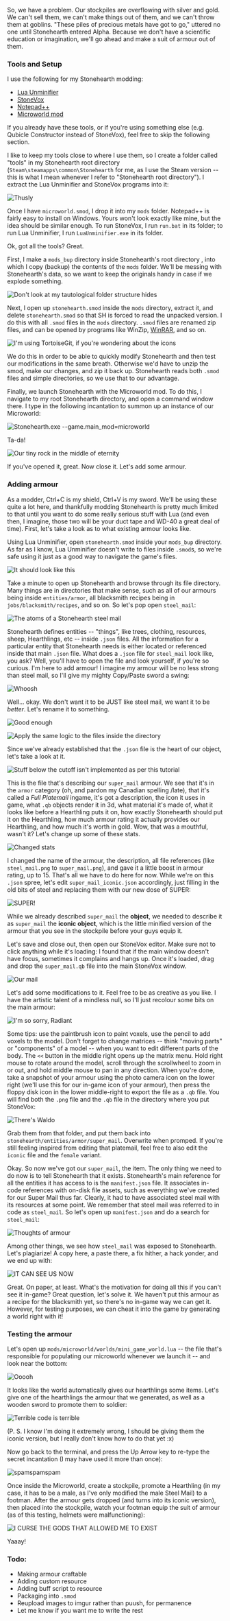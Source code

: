 So, we have a problem. Our stockpiles are overflowing with silver and gold. We can't sell them, we can't make things out of them, and we can't throw them at goblins. "These piles of precious metals have got to go," uttered no one until Stonehearth entered Alpha. Because we don't have a scientific education or imagination, we'll go ahead and make a suit of armour out of them.

### Tools and Setup

I use the following for my Stonehearth modding:
  * [Lua Unminifier](http://discourse.stonehearth.net/t/lua-unminifier-formatter-improved/8217)
  * [StoneVox](http://discourse.stonehearth.net/t/stonevox-3d-community-voxel-modeler-for-stonehearth-v-0-0-6/8664)
  * [Notepad++](http://notepad-plus-plus.org/)
  * [Microworld mod](https://github.com/stonehearth/microworld)
 
If you already have these tools, or if you're using something else (e.g. Qubicle Constructor instead of StoneVox), feel free to skip the following section.

I like to keep my tools close to where I use them, so I create a folder called "tools" in my Stonehearth root directory (`Steam\steamapps\common\Stonehearth` for me, as I use the Steam version -- this is what I mean whenever I refer to "Stonehearth root directory"). I extract the Lua Unminifier and StoneVox programs into it:

![Thusly](http://i.imgur.com/jgNBwbD.png)

Once I have `microworld.smod`, I drop it into my `mods` folder. Notepad++ is fairly easy to install on Windows. Yours won't look exactly like mine, but the idea should be similar enough. To run StoneVox, I run `run.bat` in its folder; to run Lua Unminifier, I run `LuaUnminifier.exe` in its folder.

Ok, got all the tools? Great.

First, I make a `mods_bup` directory inside Stonehearth's root directory , into which I copy (backup) the contents of the `mods` folder. We'll be messing with Stonehearth's data, so we want to keep the originals handy in case if we explode something.

![Don't look at my tautological folder structure *hides*](http://i.imgur.com/C8BPodN.png)

Next, I open up `stonehearth.smod` inside the `mods` directory, extract it, and delete `stonehearth.smod` so that SH is forced to read the unpacked version. I do this with all `.smod` files in the `mods` directory. `.smod` files are renamed zip files, and can be opened by programs like WinZip, [WinRAR](http://www.rarlab.com/download.htm), and so on. 

![I'm using TortoiseGit, if you're wondering about the icons](http://imgur.com/eAlHG11)

We do this in order to be able to quickly modify Stonehearth and then test our modifications in the same breath. Otherwise we'd have to unzip the smod, make our changes, and zip it back up. Stonehearth reads both `.smod` files and simple directories, so we use that to our advantage.

Finally, we launch Stonehearth with the Microworld mod. To do this, I navigate to my root Stonehearth directory, and open a command window there. I type in the following incantation to summon up an instance of our Microworld:

![Stonehearth.exe --game.main_mod=microworld](http://imgur.com/COJj3Yl)

Ta-da!

![Our tiny rock in the middle of eternity](http://i.imgur.com/bCn0TBz.png)

If you've opened it, great. Now close it. Let's add some armour.

### Adding armour

As a modder, Ctrl+C is my shield, Ctrl+V is my sword. We'll be using these quite a lot here, and thankfully modding Stonehearth is pretty much limited to that until you want to do some really serious stuff with Lua (and even then, I imagine, those two will be your duct tape and WD-40 a great deal of time). First, let's take a look as to what existing armour looks like.

Using Lua Unminifier, open `stonehearth.smod` inside your `mods_bup` directory. As far as I know, Lua Unminifier doesn't write to files inside `.smod`s, so we're safe using it just as a good way to navigate the game's files. 

![It should look like this](http://puu.sh/g2xsr/cdd41929d8.jpg)

Take a minute to open up Stonehearth and browse through its file directory. Many things are in directories that make sense, such as all of our armours being inside `entities/armor`, all blacksmith recipes being in `jobs/blacksmith/recipes`, and so on. So let's pop open `steel_mail`:

![The atoms of a Stonehearth steel mail](http://puu.sh/g2xYT/bde3c5a0bb.png)

Stonehearth defines entities -- "things", like trees, clothing, resources, sheep, Hearthlings, etc -- inside `.json` files. All the information for a particular entity that Stonehearth needs is either located or referenced inside that main `.json` file. What does a `.json` file for `steel_mail` look like, you ask? Well, you'll have to open the file and look yourself, if you're so curious. I'm here to add armour! I imagine my armour will be no less strong than steel mail, so I'll give my mighty Copy/Paste sword a swing:

![Whoosh](http://puu.sh/g2yuJ/548ff02d48.png)

Well... okay. We don't want it to be JUST like steel mail, we want it to be *better*. Let's rename it to something.

![Good enough](http://puu.sh/g2yKt/29a67597ea.png)

![Apply the same logic to the files inside the directory](http://puu.sh/g2yXp/57c2375f7b.png)

Since we've already established that the `.json` file is the heart of our object, let's take a look at it.

![Stuff below the cutoff isn't implemented as per this tutorial](http://puu.sh/g2z9P/9cb8c2dc11.png)

This is the file that's describing our `super_mail` armour. We see that it's in the `armor` category (oh, and pardon my Canadian spelling /late), that it's called a *Full Platemail* ingame, it's got a description, the icon it uses in game, what `.qb` objects render it in 3d, what material it's made of, what it looks like before a Hearthling puts it on, how exactly Stonehearth should put it on the Hearthling, how much armour rating it actually provides our Hearthling, and how much it's worth in gold. Wow, that was a mouthful, wasn't it? Let's change up some of these stats.

![Changed stats](http://puu.sh/g2zCF/477c3bf484.png)

I changed the name of the armour, the description, all file references (like `steel_mail.png` to `super_mail.png`), and gave it a little boost in armour rating, up to 15. That's all we have to do here for now. While we're on this `.json` spree, let's edit `super_mail_iconic.json` accordingly, just filling in the old bits of steel and replacing them with our new dose of SUPER:

![SUPER!](http://puu.sh/g2Gtl/3ad1f94e92.png)

While we already described `super_mail` the **object**, we needed to describe it as `super_mail` the **iconic object**, which is the little minified version of the armour that you see in the stockpile before your guys equip it.

Let's save and close out, then open our StoneVox editor. Make sure not to click anything while it's loading: I found that if the main window doesn't have focus, sometimes it complains and hangs up. Once it's loaded, drag and drop the `super_mail.qb` file into the main StoneVox window.

![Our mail](http://puu.sh/g2Aub/b37f6e0ea1.jpg)

Let's add some modifications to it. Feel free to be as creative as you like. I have the artistic talent of a mindless null, so I'll just recolour some bits on the main armour:

![I'm so sorry, Radiant](http://puu.sh/g2ARh/61fdfca0fb.jpg)

Some tips: use the paintbrush icon to paint voxels, use the pencil to add voxels to the model. Don't forget to change matrices -- think "moving parts" or "components" of a model -- when you want to edit different parts of the body. The `<<` button in the middle right opens up the matrix menu. Hold right mouse to rotate around the model, scroll through the scrollwheel to zoom in or out, and hold middle mouse to pan in any direction. When you're done, take a snapshot of your armour using the photo camera icon on the lower right (we'll use this for our in-game icon of your armour), then press the floppy disk icon in the lower middle-right to export the file as a `.qb` file. You will find both the `.png` file and the `.qb` file in the directory where you put StoneVox:

![There's Waldo](http://puu.sh/g2BSk/3db64b4611.jpg)

Grab them from that folder, and put them back into `stonehearth/entities/armor/super_mail`. Overwrite when promped. If you're still feeling inspired from editing that platemail, feel free to also edit the `iconic` file and the `female` variant.

Okay. So now we've got our `super_mail`, the item. The only thing we need to do now is to tell Stonehearth that it exists. Stonehearth's main reference for all the entities it has access to is the `manifest.json` file. It associates in-code references with on-disk file assets, such as everything we've created for our Super Mail thus far. Clearly, it had to have associated steel mail with its resources at some point. We remember that steel mail was referred to in code as `steel_mail`. So let's open up `manifest.json` and do a search for `steel_mail`:

![Thoughts of armour](http://puu.sh/g2CvQ/dcec0a3bff.png)

Among other things, we see how `steel_mail` was exposed to Stonehearth. Let's plagiarize! A copy here, a paste there, a fix hither, a hack yonder, and we end up with:

![IT CAN SEE US NOW](http://puu.sh/g2CK5/c6ca377e0c.png)

Great. On paper, at least. What's the motivation for doing all this if you can't see it in-game? Great question, let's solve it. We haven't put this armour as a recipe for the blacksmith yet, so there's no in-game way we can get it. However, for testing purposes, we can cheat it into the game by generating a world right with it!

### Testing the armour

Let's open up `mods/microworld/worlds/mini_game_world.lua` -- the file that's responsible for populating our microworld whenever we launch it -- and look near the bottom:

![Ooooh](http://puu.sh/g2F64/964d56dcac.png)

It looks like the world automatically gives our hearthlings some items. Let's give one of the hearthlings the armour that we generated, as well as a wooden sword to promote them to soldier:

![Terrible code is terrible](http://puu.sh/g2Fy8/4707c2eeba.png)

(P. S. I know I'm doing it extremely wrong, I should be giving them the iconic version, but I really don't know how to do that yet :x)

Now go back to the terminal, and press the Up Arrow key to re-type the secret incantation (I may have used it more than once):

![spamspamspam](http://puu.sh/g2FNd/e72921682e.png)

Once inside the Microworld, create a stockpile, promote a Hearthling (in my case, it has to be a male, as I've only modified the male Steel Mail) to a footman. After the armour gets dropped (and turns into its iconic version), then placed into the stockpile, watch your footman equip the suit of armour (as of this testing, helmets were malfunctioning):

![I CURSE THE GODS THAT ALLOWED ME TO EXIST](http://puu.sh/g2G22/c0d9df1bc2.jpg)

Yaaay!

### Todo:

 * Making armour craftable
 * Adding custom resource
 * Adding buff script to resource
 * Packaging into `.smod`
 * Reupload images to imgur rather than puush, for permanence
 * Let me know if you want me to write the rest
